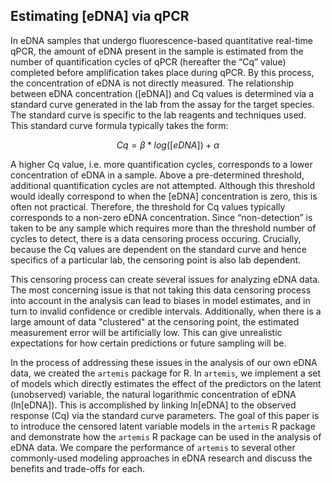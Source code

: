 ## Estimating [eDNA] via qPCR

In eDNA samples that undergo fluorescence-based quantitative real-time qPCR, the amount of eDNA present in the sample is estimated
from the number of quantification cycles of qPCR (hereafter the “Cq”
value) completed before amplification takes place during qPCR. By this process, the
concentration of eDNA is not directly measured. The relationship
between eDNA concentration ([eDNA]) and Cq values is determined via a
standard curve generated in the lab from the assay for the target species.  The
standard curve is specific to the lab reagents and techniques
used. This standard curve formula typically takes the form:

$$ Cq = \beta * log([eDNA]) + \alpha $$

A higher Cq value, i.e. more quantification cycles, corresponds to a
lower concentration of eDNA in a sample. Above a pre-determined
threshold, additional quantification cycles are not
attempted. Although this threshold would ideally correspond to when
the [eDNA] concentration is zero, this is often not
practical. Therefore, the threshold for Cq values typically
corresponds to a non-zero eDNA concentration.  Since “non-detection”
is taken to be any sample which requires more than the threshold
number of cycles to detect, there is a data censoring process
occuring. Crucially, because the Cq values are dependent on the
standard curve and hence specifics of a particular lab, the censoring
point is also lab dependent. 


<!-- 
we mention "several" issues but then only discuss one, then say we 
addressed "issues" in the next para; are there others we can 
mention here? measurement error? Or just reiterating the 
unobserved variable of [eDNA] 
--> 

This censoring process can create several issues for analyzing eDNA
data. The most concerning issue is that not taking this data censoring process
into account in the analysis can lead to biases in model estimates, and in turn to
invalid confidence or credible intervals. Additionally, when there is
a large amount of data "clustered" at the censoring point, the
estimated measurement error will be artificially low. This can give
unrealistic expectations for how certain predictions or future
sampling will be.  

<!-- Not sure if we want to discuss since this was dropped from package

Second, potential
sources of measurement error in the extraction and qPCR processes are
difficult to separate and quantify.
For example, Cq values produced by
qPCR become more variable near the threshold of detection, i.e. as the
number of eDNA molecules available for amplification approaches
zero. This source of variability in the response is different from
that produced by error introduced in the pipetting process during
extraction, but they have the same effect on Cq (namely, increasing
variability).

-->

In the process of addressing these issues in the analysis of our own eDNA data, we created the `artemis` package for R. In
`artemis`, we implement a set of models which directly estimates the effect of
the predictors on the latent (unobserved) variable, the natural logarithmic concentration of eDNA (ln[eDNA]). This is
accomplished by linking ln[eDNA] to the observed response (Cq) via the
standard curve parameters.  The goal of this paper is to introduce the
censored latent variable models in the `artemis` R package and
demonstrate how the `artemis` R package can be used in the analysis of eDNA data.
We compare the performance of `artemis` to several other commonly-used
modeling approaches in eDNA research and discuss the benefits and
trade-offs for each.

